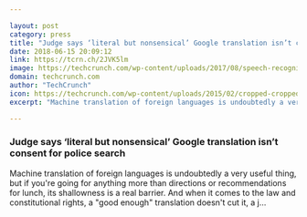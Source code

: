 ```yaml
---

layout: post
category: press
title: "Judge says ‘literal but nonsensical’ Google translation isn’t consent for police search"
date: 2018-06-15 20:09:12
link: https://tcrn.ch/2JVK5lm
image: https://techcrunch.com/wp-content/uploads/2017/08/speech-recognition.png?w=711
domain: techcrunch.com
author: "TechCrunch"
icon: https://techcrunch.com/wp-content/uploads/2015/02/cropped-cropped-favicon-gradient.png?w=180
excerpt: "Machine translation of foreign languages is undoubtedly a very useful thing, but if you're going for anything more than directions or recommendations for lunch, its shallowness is a real barrier. And when it comes to the law and constitutional rights, a \"good enough\" translation doesn't cut it, a j…"

---
```


### Judge says ‘literal but nonsensical’ Google translation isn’t consent for police search

Machine translation of foreign languages is undoubtedly a very useful thing, but if you're going for anything more than directions or recommendations for lunch, its shallowness is a real barrier. And when it comes to the law and constitutional rights, a "good enough" translation doesn't cut it, a j…